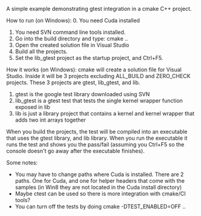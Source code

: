 A simple example demonstrating gtest integration in a cmake C++ project.

How to run (on Windows):
0. You need Cuda installed
1. You need SVN command line tools installed.
2. Go into the build directory and type: cmake ..
3. Open the created solution file in Visual Studio
4. Build all the projects.
5. Set the lib_gtest project as the startup project, and Ctrl+F5.

How it works (on Windows):
cmake will create a solution file for Visual Studio. Inside it will be 3 projects excluding ALL_BUILD and ZERO_CHECK projects. These 3 projects are gtest, lib_gtest, and lib. 

1. gtest is the google test library downloaded using SVN
2. lib_gtest is a gtest test that tests the single kernel wrapper function exposed in lib
3. lib is just a library project that contains a kernel and kernel wrapper that adds two int arrays together

When you build the projects, the test will be compiled into an executable that uses the gtest library, and lib library. When you run the executable it runs the test and shows you the pass/fail (assuming you Ctrl+F5 so the console doesn't go away after the executable finishes).

Some notes:
* You may have to change paths where Cuda is installed. There are 2 paths. One for Cuda, and one for helper headers that come with the samples (in Win8 they are not located in the Cuda install directory)
* Maybe ctest can be used so there is more integration with cmake/CI tools?
* You can turn off the tests by doing cmake -DTEST_ENABLED=OFF ..

